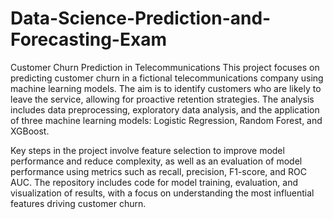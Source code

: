 # Data-Science-Prediction-and-Forecasting-Exam

Customer Churn Prediction in Telecommunications
This project focuses on predicting customer churn in a fictional telecommunications company using machine learning models. The aim is to identify customers who are likely to leave the service, allowing for proactive retention strategies. The analysis includes data preprocessing, exploratory data analysis, and the application of three machine learning models: Logistic Regression, Random Forest, and XGBoost.

Key steps in the project involve feature selection to improve model performance and reduce complexity, as well as an evaluation of model performance using metrics such as recall, precision, F1-score, and ROC AUC. The repository includes code for model training, evaluation, and visualization of results, with a focus on understanding the most influential features driving customer churn.
